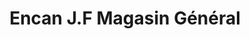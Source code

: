 ---
title: "Encan J.F Magasin Général"
url: /shawinigan/encan-j-f-magasin-general/
shop: Dorfladen
---